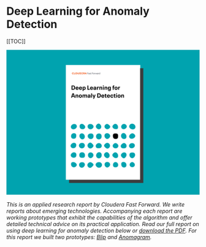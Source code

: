 <h1>Deep Learning for Anomaly Detection</h1>

[[TOC]]

![](figures/cover.png)

*This is an applied research report by Cloudera Fast Forward. We write reports about emerging technologies.  Accompanying each report are working prototypes that exhibit the capabilities of the algorithm and offer detailed technical advice on its practical application. Read our full report on using deep learning for anomaly detection below or [download the PDF](#). For this report we built two prototypes: [Blip](https://blip.fastforwardlabs.com) and [Anomagram](https://anomagram.fastforwardlabs.com).*
 
